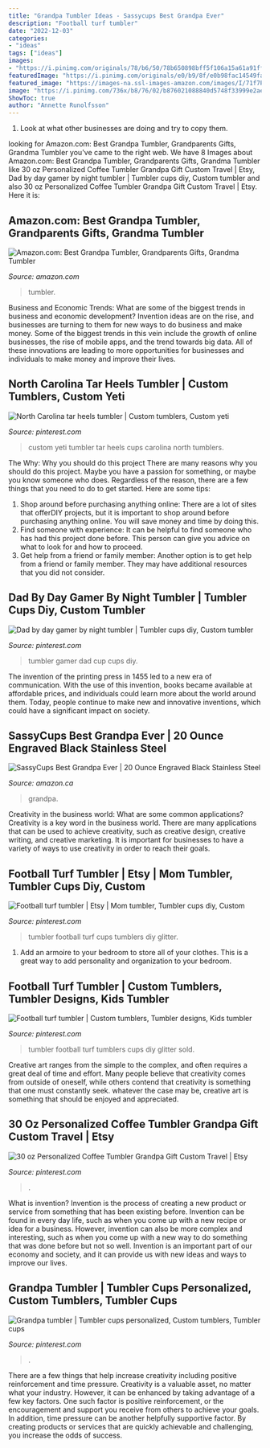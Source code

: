 ```yaml
---
title: "Grandpa Tumbler Ideas - Sassycups Best Grandpa Ever"
description: "Football turf tumbler"
date: "2022-12-03"
categories:
- "ideas"
tags: ["ideas"]
images:
- "https://i.pinimg.com/originals/78/b6/50/78b650898bff5f106a15a61a91ffe21a.jpg"
featuredImage: "https://i.pinimg.com/originals/e0/b9/8f/e0b98fac14549fadd3989e65fd292bf8.jpg"
featured_image: "https://images-na.ssl-images-amazon.com/images/I/71f7PZPky6L._AC_SL1500_.jpg"
image: "https://i.pinimg.com/736x/b8/76/02/b876021088840d5748f33999e2aefd29.jpg"
ShowToc: true
author: "Annette Runolfsson"
---
```



1. Look at what other businesses are doing and try to copy them.

	

		
looking for Amazon.com: Best Grandpa Tumbler, Grandparents Gifts, Grandma Tumbler you've came to the right web. We have 8 Images about Amazon.com: Best Grandpa Tumbler, Grandparents Gifts, Grandma Tumbler like 30 oz Personalized Coffee Tumbler Grandpa Gift Custom Travel | Etsy, Dad by day gamer by night tumbler | Tumbler cups diy, Custom tumbler and also 30 oz Personalized Coffee Tumbler Grandpa Gift Custom Travel | Etsy. Here it is:
		
    
## Amazon.com: Best Grandpa Tumbler, Grandparents Gifts, Grandma Tumbler

<img loading=lazy src="https://images-na.ssl-images-amazon.com/images/I/818CQ7Hz%2BIL._AC_SX569_.jpg" onerror="this.onerror=null;this.src='https://tse3.mm.bing.net/th?id=OIP.tRVN3ROwfu_gX6WpHcavMgHaH9&amp;pid=15.1';" alt="Amazon.com: Best Grandpa Tumbler, Grandparents Gifts, Grandma Tumbler">

_Source: amazon.com_

>tumbler. 

	

Business and Economic Trends: What are some of the biggest trends in business and economic development?
Invention ideas are on the rise, and businesses are turning to them for new ways to do business and make money. Some of the biggest trends in this vein include the growth of online businesses, the rise of mobile apps, and the trend towards big data. All of these innovations are leading to more opportunities for businesses and individuals to make money and improve their lives.

    
## North Carolina Tar Heels Tumbler | Custom Tumblers, Custom Yeti

<img loading=lazy src="https://i.pinimg.com/originals/e0/b9/8f/e0b98fac14549fadd3989e65fd292bf8.jpg" onerror="this.onerror=null;this.src='https://tse3.mm.bing.net/th?id=OIP.xcQZTRUATWMThZht87uOagHaJ4&amp;pid=15.1';" alt="North Carolina tar heels tumbler | Custom tumblers, Custom yeti">

_Source: pinterest.com_

>custom yeti tumbler tar heels cups carolina north tumblers. 

	

The Why: Why you should do this project
There are many reasons why you should do this project. Maybe you have a passion for something, or maybe you know someone who does. Regardless of the reason, there are a few things that you need to do to get started. Here are some tips:
1. Shop around before purchasing anything online: There are a lot of sites that offerDIY projects, but it is important to shop around before purchasing anything online. You will save money and time by doing this.
2. Find someone with experience: It can be helpful to find someone who has had this project done before. This person can give you advice on what to look for and how to proceed.
3. Get help from a friend or family member: Another option is to get help from a friend or family member. They may have additional resources that you did not consider.

    
## Dad By Day Gamer By Night Tumbler | Tumbler Cups Diy, Custom Tumbler

<img loading=lazy src="https://i.pinimg.com/736x/6b/67/0f/6b670f9dda80c09a6a5ae5d6f0d8b2dd.jpg" onerror="this.onerror=null;this.src='https://tse2.mm.bing.net/th?id=OIP.ZLWmAdPFYO-uLUCOxeM0QQHaJ3&amp;pid=15.1';" alt="Dad by day gamer by night tumbler | Tumbler cups diy, Custom tumbler">

_Source: pinterest.com_

>tumbler gamer dad cup cups diy. 

	

The invention of the printing press in 1455 led to a new era of communication. With the use of this invention, books became available at affordable prices, and individuals could learn more about the world around them. Today, people continue to make new and innovative inventions, which could have a significant impact on society.

    
## SassyCups Best Grandpa Ever | 20 Ounce Engraved Black Stainless Steel

<img loading=lazy src="https://images-na.ssl-images-amazon.com/images/I/71f7PZPky6L._AC_SL1500_.jpg" onerror="this.onerror=null;this.src='https://tse4.mm.bing.net/th?id=OIP.x-HR36TQveDALhV8nxEkqAHaKd&amp;pid=15.1';" alt="SassyCups Best Grandpa Ever | 20 Ounce Engraved Black Stainless Steel">

_Source: amazon.ca_

>grandpa. 

	

Creativity in the business world: What are some common applications?
Creativity is a key word in the business world. There are many applications that can be used to achieve creativity, such as creative design, creative writing, and creative marketing. It is important for businesses to have a variety of ways to use creativity in order to reach their goals.

    
## Football Turf Tumbler | Etsy | Mom Tumbler, Tumbler Cups Diy, Custom

<img loading=lazy src="https://i.pinimg.com/originals/78/b6/50/78b650898bff5f106a15a61a91ffe21a.jpg" onerror="this.onerror=null;this.src='https://tse4.mm.bing.net/th?id=OIP.WruZthoXadCd1mDAfyrMrAHaNL&amp;pid=15.1';" alt="Football turf tumbler | Etsy | Mom tumbler, Tumbler cups diy, Custom">

_Source: pinterest.com_

>tumbler football turf cups tumblers diy glitter. 

	

1. Add an armoire to your bedroom to store all of your clothes. This is a great way to add personality and organization to your bedroom.

    
## Football Turf Tumbler | Custom Tumblers, Tumbler Designs, Kids Tumbler

<img loading=lazy src="https://i.pinimg.com/originals/7e/28/d1/7e28d14accfa90ad35bf91777c100d0c.jpg" onerror="this.onerror=null;this.src='https://tse4.mm.bing.net/th?id=OIP.gGr6hK6LlY-sNjISAqHxfgHaNL&amp;pid=15.1';" alt="Football turf tumbler | Custom tumblers, Tumbler designs, Kids tumbler">

_Source: pinterest.com_

>tumbler football turf tumblers cups diy glitter sold. 

	

Creative art ranges from the simple to the complex, and often requires a great deal of time and effort. Many people believe that creativity comes from outside of oneself, while others contend that creativity is something that one must constantly seek. whatever the case may be, creative art is something that should be enjoyed and appreciated.

    
## 30 Oz Personalized Coffee Tumbler Grandpa Gift Custom Travel | Etsy

<img loading=lazy src="https://i.pinimg.com/736x/b8/76/02/b876021088840d5748f33999e2aefd29.jpg" onerror="this.onerror=null;this.src='https://tse1.mm.bing.net/th?id=OIP.Ou_u8oWk-yumyLQg-D_3YwHaJ4&amp;pid=15.1';" alt="30 oz Personalized Coffee Tumbler Grandpa Gift Custom Travel | Etsy">

_Source: pinterest.com_

>. 

	

What is invention?
Invention is the process of creating a new product or service from something that has been existing before. Invention can be found in every day life, such as when you come up with a new recipe or idea for a business. However, invention can also be more complex and interesting, such as when you come up with a new way to do something that was done before but not so well. Invention is an important part of our economy and society, and it can provide us with new ideas and ways to improve our lives.

    
## Grandpa Tumbler | Tumbler Cups Personalized, Custom Tumblers, Tumbler Cups

<img loading=lazy src="https://i.pinimg.com/736x/a3/b8/eb/a3b8eb9aab3581971bce8310337d5148.jpg" onerror="this.onerror=null;this.src='https://tse4.mm.bing.net/th?id=OIP.c8a2SARrprA-5L6lMM4WjgHaJ3&amp;pid=15.1';" alt="Grandpa tumbler | Tumbler cups personalized, Custom tumblers, Tumbler cups">

_Source: pinterest.com_

>. 

	

There are a few things that help increase creativity including positive reinforcement and time pressure.
Creativity is a valuable asset, no matter what your industry. However, it can be enhanced by taking advantage of a few key factors. One such factor is positive reinforcement, or the encouragement and support you receive from others to achieve your goals. In addition, time pressure can be another helpfully supportive factor. By creating products or services that are quickly achievable and challenging, you increase the odds of success.

